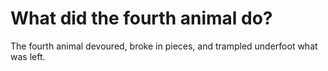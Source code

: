 # What did the fourth animal do?

The fourth animal devoured, broke in pieces, and trampled underfoot what was left.
